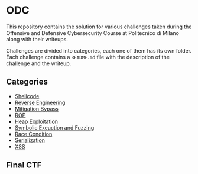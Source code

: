 # ODC

This repository contains the solution for various challenges taken during the Offensive and Defensive Cybersecurity Course at Politecnico di Milano along with their writeups.

Challenges are divided into categories, each one of them has its own folder. Each challenge contains a `README.md` file with the description of the challenge and the writeup.

## Categories

- [Shellcode](./shellcode/)
- [Reverse Engineering](./reversing/)
- [Mitigation Bypass](./mitigations/)
- [ROP](./rop/)
- [Heap Exploitation](./heap/)
- [Symbolic Exeuction and Fuzzing](./symbolic/)
- [Race Condition](./race/)
- [Serialization](./serialization/)
- [XSS](./xss/)

## Final CTF
